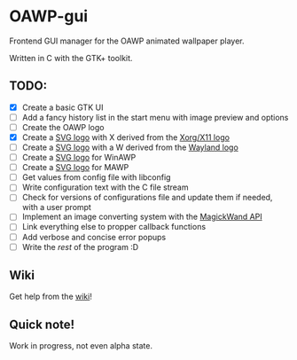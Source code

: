 <!--
<p align="center">
  <img src="./icons/logo_gradient_v2.svg" width="50%">
</p>
-->

# OAWP-gui

Frontend GUI manager for the OAWP animated wallpaper player.

Written in C with the GTK+ toolkit.

## TODO:
* [X] Create a basic GTK UI
* [ ] Add a fancy history list in the start menu with image preview and options
* [ ] Create the OAWP logo
* [X] Create a [SVG logo](./icons/logo_gradient_v2.svg) with X derived from the [Xorg/X11 logo](https://www.x.org/wiki/)
* [ ] Create a [SVG logo]() with a W derived from the [Wayland logo](https://wayland.freedesktop.org/)
* [ ] Create a [SVG logo]() for WinAWP
* [ ] Create a [SVG logo]() for MAWP
* [ ] Get values from config file with libconfig
* [ ] Write configuration text with the C file stream
* [ ] Check for versions of configurations file and update them if needed, with a user prompt
* [ ] Implement an image converting system with the [MagickWand API](https://imagemagick.org/script/magick-wand.php)
* [ ] Link everything else to propper callback functions
* [ ] Add verbose and concise error popups
* [ ] Write the _rest_ of the program :D

## Wiki
Get help from the [wiki](https://github.com/OAWP/OAWP/wiki)!

## Quick note!
Work in progress, not even alpha state.
